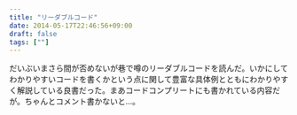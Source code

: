```yaml
---
title: "リーダブルコード"
date: 2014-05-17T22:46:56+09:00
draft: false
tags: [""]
---
```

だいぶいまさら間が否めないが巷で噂のリーダブルコードを読んだ。いかにしてわかりやすいコードを書くかという点に関して豊富な具体例とともにわかりやすく解説している良書だった。まあコードコンプリートにも書かれている内容だが。ちゃんとコメント書かないと...。
